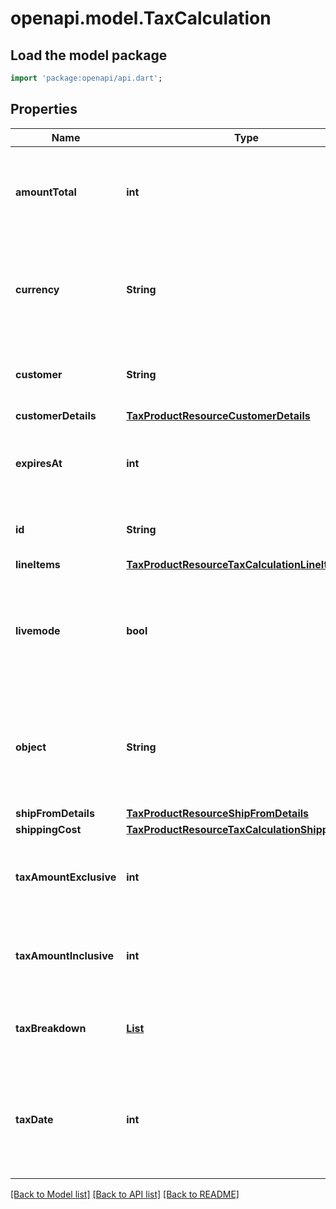 # openapi.model.TaxCalculation

## Load the model package
```dart
import 'package:openapi/api.dart';
```

## Properties
Name | Type | Description | Notes
------------ | ------------- | ------------- | -------------
**amountTotal** | **int** | Total amount after taxes in the [smallest currency unit](https://stripe.com/docs/currencies#zero-decimal). | 
**currency** | **String** | Three-letter [ISO currency code](https://www.iso.org/iso-4217-currency-codes.html), in lowercase. Must be a [supported currency](https://stripe.com/docs/currencies). | 
**customer** | **String** | The ID of an existing [Customer](https://stripe.com/docs/api/customers/object) used for the resource. | [optional] 
**customerDetails** | [**TaxProductResourceCustomerDetails**](TaxProductResourceCustomerDetails.md) |  | 
**expiresAt** | **int** | Timestamp of date at which the tax calculation will expire. | [optional] 
**id** | **String** | Unique identifier for the calculation. | [optional] 
**lineItems** | [**TaxProductResourceTaxCalculationLineItemList1**](TaxProductResourceTaxCalculationLineItemList1.md) |  | [optional] 
**livemode** | **bool** | Has the value `true` if the object exists in live mode or the value `false` if the object exists in test mode. | 
**object** | **String** | String representing the object's type. Objects of the same type share the same value. | 
**shipFromDetails** | [**TaxProductResourceShipFromDetails**](TaxProductResourceShipFromDetails.md) |  | [optional] 
**shippingCost** | [**TaxProductResourceTaxCalculationShippingCost**](TaxProductResourceTaxCalculationShippingCost.md) |  | [optional] 
**taxAmountExclusive** | **int** | The amount of tax to be collected on top of the line item prices. | 
**taxAmountInclusive** | **int** | The amount of tax already included in the line item prices. | 
**taxBreakdown** | [**List<TaxProductResourceTaxBreakdown>**](TaxProductResourceTaxBreakdown.md) | Breakdown of individual tax amounts that add up to the total. | [default to const []]
**taxDate** | **int** | Timestamp of date at which the tax rules and rates in effect applies for the calculation. | 

[[Back to Model list]](../README.md#documentation-for-models) [[Back to API list]](../README.md#documentation-for-api-endpoints) [[Back to README]](../README.md)


